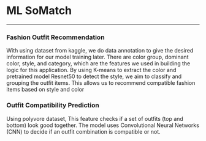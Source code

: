 # ML SoMatch
---

### Fashion Outfit Recommendation
With using dataset from kaggle, we do data annotation to give the desired information for our model training later. There are color group, dominant color, style, and category, which are the features we used in building the logic for this application. 
By using K-means to extract the color and pretrained model Resnet50 to detect the style, we aim to classify and grouping the outfit items. This allows us to recommend compatible fashion items based on style and color

### Outfit Compatibility Prediction
Using polyvore dataset, This feature checks if a set of outfits (top and bottom) look good together. The model uses Convolutional Neural Networks (CNN) to decide if an outfit combination is compatible or not.

